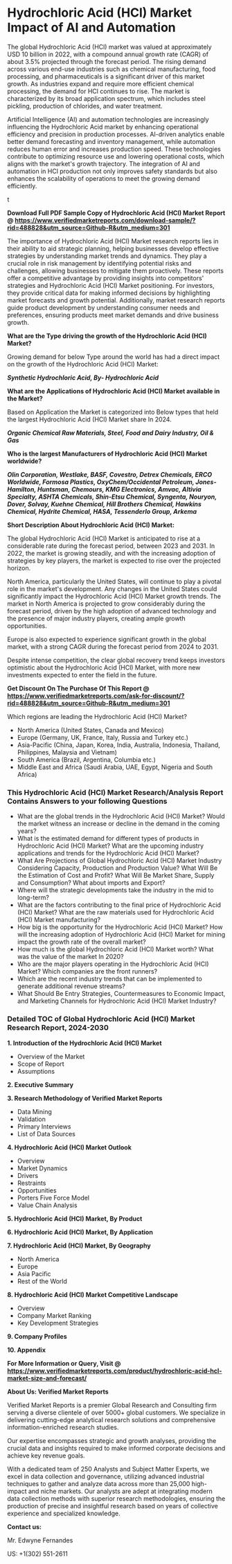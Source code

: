 <meta name="title" content="Global  Hydrochloric Acid (HCl) Market Impact of AI and Automation"><meta name="description" content="  The global Hydrochloric Acid (HCl) market was valued at approximately USD 10 billion in 2022, with a compound annual growth rate (CAGR) of about 3.5% projected throu"><meta name="title" content=" Hydrochloric Acid (HCl) Market Size, Share, Scope, Trends, Growth, Opportunities, Analysis, Forecast"> <h1>Hydrochloric Acid (HCl) Market Impact of AI and Automation</h1> <p>The global Hydrochloric Acid (HCl) market was valued at approximately USD 10 billion in 2022, with a compound annual growth rate (CAGR) of about 3.5% projected through the forecast period. The rising demand across various end-use industries such as chemical manufacturing, food processing, and pharmaceuticals is a significant driver of this market growth. As industries expand and require more efficient chemical processing, the demand for HCl continues to rise. The market is characterized by its broad application spectrum, which includes steel pickling, production of chlorides, and water treatment.</p> <p>Artificial Intelligence (AI) and automation technologies are increasingly influencing the Hydrochloric Acid market by enhancing operational efficiency and precision in production processes. AI-driven analytics enable better demand forecasting and inventory management, while automation reduces human error and increases production speed. These technologies contribute to optimizing resource use and lowering operational costs, which aligns with the market's growth trajectory. The integration of AI and automation in HCl production not only improves safety standards but also enhances the scalability of operations to meet the growing demand efficiently.</p> t</p><p id="" class=""><strong>Download Full PDF Sample Copy of Hydrochloric Acid (HCl) Market Report @ <a href="https://www.verifiedmarketreports.com/download-sample/?rid=488828&utm_source=Github-R&utm_medium=301" target="_blank">https://www.verifiedmarketreports.com/download-sample/?rid=488828&utm_source=Github-R&utm_medium=301</a></strong></p><p>The importance of&nbsp;Hydrochloric Acid (HCl) Market research reports lies in their ability to aid strategic planning, helping businesses develop effective strategies by understanding market trends and dynamics. They play a crucial role in risk management by identifying potential risks and challenges, allowing businesses to mitigate them proactively. These reports offer a competitive advantage by providing insights into competitors' strategies and Hydrochloric Acid (HCl) Market positioning. For investors, they provide critical data for making informed decisions by highlighting market forecasts and growth potential. Additionally, market research reports guide product development by understanding consumer needs and preferences, ensuring products meet market demands and drive business growth.</p><p><strong>What are the&nbsp;Type driving the growth of the Hydrochloric Acid (HCl) Market?</strong></p><p id="" class="">Growing demand for below Type around the world has had a direct impact on the growth of the Hydrochloric Acid (HCl) Market:</p><em><strong>Synthetic Hydrochloric Acid, By- Hydrochloric Acid</strong></em></p><strong>What are the&nbsp;Applications&nbsp;of Hydrochloric Acid (HCl) Market available in the Market?</strong></p><p id="" class="">Based on Application the Market is categorized into Below types that held the largest Hydrochloric Acid (HCl) Market share In 2024.</p><em><strong>Organic Chemical Raw Materials, Steel, Food and Dairy Industry, Oil & Gas</strong></em></p><strong>Who is the largest Manufacturers of Hydrochloric Acid (HCl) Market worldwide?</strong></p><p><em><strong>Olin Corporation, Westlake, BASF, Covestro, Detrex Chemicals, ERCO Worldwide, Formosa Plastics, OxyChem/Occidental Petroleum, Jones-Hamilton, Huntsman, Chemours, KMG Electronics, Amvac, Altivia Specialty, ASHTA Chemicals, Shin-Etsu Chemical, Syngenta, Nouryon, Dover, Solvay, Kuehne Chemical, Hill Brothers Chemical, Hawkins Chemical, Hydrite Chemical, HASA, Tessenderlo Group, Arkema</strong></em></p><p id="" class=""><strong>Short Description About Hydrochloric Acid (HCl) Market:</strong></p><p>The global Hydrochloric Acid (HCl) Market is anticipated to rise at a considerable rate during the forecast period, between 2023 and 2031. In 2022, the market is growing steadily, and with the increasing adoption of strategies by key players, the market is expected to rise over the projected horizon.</p><p>North America, particularly the United States, will continue to play a pivotal role in the market's development. Any changes in the United States could significantly impact the Hydrochloric Acid (HCl) Market growth trends. The market in North America is projected to grow considerably during the forecast period, driven by the high adoption of advanced technology and the presence of major industry players, creating ample growth opportunities.</p><p>Europe is also expected to experience significant growth in the global market, with a strong CAGR during the forecast period from 2024 to 2031.</p><p>Despite intense competition, the clear global recovery trend keeps investors optimistic about the Hydrochloric Acid (HCl) Market, with more new investments expected to enter the field in the future.</p><p id="" class=""><strong>Get Discount On The Purchase Of This Report @ <a href="https://www.verifiedmarketreports.com/ask-for-discount/?rid=488828&utm_source=Github-R&utm_medium=301" target="_blank">https://www.verifiedmarketreports.com/ask-for-discount/?rid=488828&utm_source=Github-R&utm_medium=301</a></strong></p>Which regions are leading the Hydrochloric Acid (HCl) Market?</p><ul><li>North America (United States, Canada and Mexico)</li><li>Europe (Germany, UK, France, Italy, Russia and Turkey etc.)</li><li>Asia-Pacific (China, Japan, Korea, India, Australia, Indonesia, Thailand, Philippines, Malaysia and Vietnam)</li><li>South America (Brazil, Argentina, Columbia etc.)</li><li>Middle East and Africa (Saudi Arabia, UAE, Egypt, Nigeria and South Africa)</li></ul><h3 id="" class="">This Hydrochloric Acid (HCl) Market Research/Analysis Report Contains Answers to your following Questions</h3><ul><li>What are the global trends in the Hydrochloric Acid (HCl) Market? Would the market witness an increase or decline in the demand in the coming years?</li><li>What is the estimated demand for different types of products in Hydrochloric Acid (HCl) Market? What are the upcoming industry applications and trends for the Hydrochloric Acid (HCl) Market?</li><li>What Are Projections of Global Hydrochloric Acid (HCl) Market Industry Considering Capacity, Production and Production Value? What Will Be the Estimation of Cost and Profit? What Will Be Market Share, Supply and Consumption? What about imports and Export?</li><li>Where will the strategic developments take the industry in the mid to long-term?</li><li>What are the factors contributing to the final price of Hydrochloric Acid (HCl) Market? What are the raw materials used for Hydrochloric Acid (HCl) Market manufacturing?</li><li>How big is the opportunity for the Hydrochloric Acid (HCl) Market? How will the increasing adoption of Hydrochloric Acid (HCl) Market for mining impact the growth rate of the overall market?</li><li>How much is the global Hydrochloric Acid (HCl) Market worth? What was the value of the market In 2020?</li><li>Who are the major players operating in the Hydrochloric Acid (HCl) Market? Which companies are the front runners?</li><li>Which are the recent industry trends that can be implemented to generate additional revenue streams?</li><li>What Should Be Entry Strategies, Countermeasures to Economic Impact, and Marketing Channels for Hydrochloric Acid (HCl) Market Industry?</li></ul><h3 id="" class="">Detailed TOC of Global Hydrochloric Acid (HCl) Market Research Report, 2024-2030</h3><p id="" class=""><strong>1. Introduction of the Hydrochloric Acid (HCl) Market</strong></p><ul><li>Overview of the Market</li><li>Scope of Report</li><li>Assumptions</li></ul><p id="" class=""><strong>2. Executive Summary</strong></p><p id="" class=""><strong>3. Research Methodology of Verified Market Reports</strong></p><ul><li>Data Mining</li><li>Validation</li><li>Primary Interviews</li><li>List of Data Sources</li></ul><p id="" class=""><strong>4. Hydrochloric Acid (HCl) Market Outlook</strong></p><ul><li>Overview</li><li>Market Dynamics</li><li>Drivers</li><li>Restraints</li><li>Opportunities</li><li>Porters Five Force Model</li><li>Value Chain Analysis</li></ul><p id="" class=""><strong>5. Hydrochloric Acid (HCl) Market, By Product</strong></p><p id="" class=""><strong>6. Hydrochloric Acid (HCl) Market, By Application</strong></p><p id="" class=""><strong>7. Hydrochloric Acid (HCl) Market, By Geography</strong></p><ul><li>North America</li><li>Europe</li><li>Asia Pacific</li><li>Rest of the World</li></ul><p id="" class=""><strong>8. Hydrochloric Acid (HCl) Market Competitive Landscape</strong></p><ul><li>Overview</li><li>Company Market Ranking</li><li>Key Development Strategies</li></ul><p id="" class=""><strong>9. Company Profiles</strong></p><p id="" class=""><strong>10. Appendix</strong></p><p id="" class=""><strong>For More Information or Query, Visit @ <a href="https://www.verifiedmarketreports.com/product/hydrochloric-acid-hcl-market-size-and-forecast/" target="_blank">https://www.verifiedmarketreports.com/product/hydrochloric-acid-hcl-market-size-and-forecast/</a></strong></p><p id="" class=""><strong>About Us: Verified Market Reports</strong></p><p id="" class="">Verified Market Reports is a premier Global Research and Consulting firm serving a diverse clientele of over 5000+ global customers. We specialize in delivering cutting-edge analytical research solutions and comprehensive information-enriched research studies.</p><p id="" class="">Our expertise encompasses strategic and growth analyses, providing the crucial data and insights required to make informed corporate decisions and achieve key revenue goals.</p><p id="" class="">With a dedicated team of 250 Analysts and Subject Matter Experts, we excel in data collection and governance, utilizing advanced industrial techniques to gather and analyze data across more than 25,000 high-impact and niche markets. Our analysts are adept at integrating modern data collection methods with superior research methodologies, ensuring the production of precise and insightful research based on years of collective experience and specialized knowledge.</p><p id="" class=""><strong>Contact us:</strong></p><p id="" class="">Mr. Edwyne Fernandes</p><p id="" class="">US: +1(302) 551-2611</p>